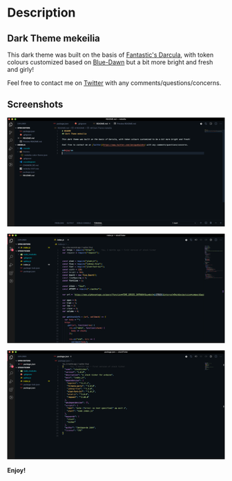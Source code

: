 # Description
## Dark Theme mekeilia

This dark theme was built on the basis of [Fantastic's Darcula](https://marketplace.visualstudio.com/items?itemName=sldobri.daily), with token colours customized based on [Blue-Dawn](https://colorsublime.github.io/themes/BlueDawn/) but a bit more bright and fresh and girly!

Feel free to contact me on [Twitter](https://www.twitter.com/JaniquekaJohn) with any comments/questions/concerns.

## Screenshots

![Screenshot Readme File](./themes/images/screenshot1.png)

![Screenshot JS File](./themes/images/screenshot2.png)

![Screenshot JSON file](./themes/images/screenshot3.png)


**Enjoy!**
